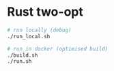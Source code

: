 # Rust two-opt

```sh
# run locally (debug)
./run_local.sh

# run in docker (optimised build)
./build.sh
./run.sh
```
